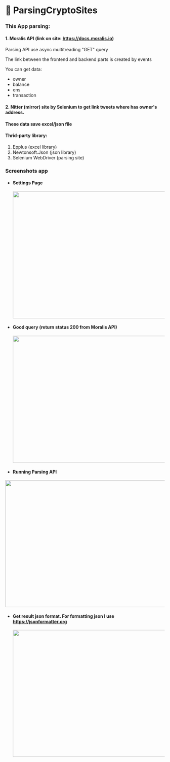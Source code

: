 # 💱 ParsingCryptoSites
### This App parsing:
 #### 1. Moralis API (link on site: https://docs.moralis.io) 
 Parsing API use async multitreading  "GET" query

The link between the frontend and backend parts is created by events
 
 You can get data:
  - owner
  - balance
  - ens
  - transaction
#### 2. Nitter (mirror) site by Selenium to get link tweets where has owner's address. 

#### These data save excel/json file

#### Thrid-party library:
 1. Epplus (excel library)
 2.  Newtonsoft.Json (json library)
 3.  Selenium WebDriver (parsing site)

### Screenshots app
- #### Settings Page
  <img src="https://user-images.githubusercontent.com/65452318/264156726-2c2253d7-005f-48cc-887a-52ca074e3304.png" width="1400" height="400"/>
  
- #### Good query (return status 200 from Moralis API)
  <img src="https://user-images.githubusercontent.com/65452318/264156926-10542683-92a9-4872-868a-8ab51c44d0a6.png" width="1400" height="400"/>
  
- #### Running Parsing API
 <img src="https://user-images.githubusercontent.com/65452318/264157111-af05d73d-7bbd-4ba2-ada6-d9b8249824be.png" width="1400" height="400"/>
 
- #### Get result json format. For formatting json I use https://jsonformatter.org
  <img src="https://user-images.githubusercontent.com/65452318/264432595-3d22575d-e029-45e3-8513-6f14930e6b12.png" width="1400" height="400"/>

